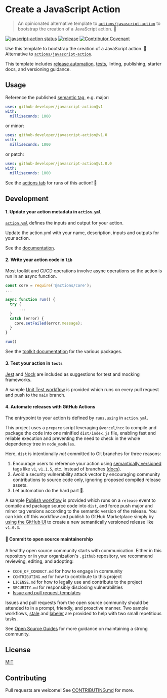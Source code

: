 # Create a JavaScript Action
> An opinionated alternative template to [`actions/javascript-action`](https://github.com/actions/javascript-action) to bootstrap the creation of a JavaScript action. 🚀

<a href="https://github.com/github-developer/javascript-action/actions"><img alt="javscript-action status" src="https://github.com/github-developer/javascript-action/actions/workflows/test.yml/badge.svg"></a>
<a href="https://img.shields.io/github/v/release/github-developer/javascript-action"><img alt="release" src="https://img.shields.io/github/v/release/github-developer/javascript-action"></a>
<a href="https://img.shields.io/badge/Contributor%20Covenant-2.0-4baaaa.svg"><img alt="Contributor Covenant" src="https://img.shields.io/badge/Contributor%20Covenant-2.0-4baaaa.svg"></a>

Use this template to bootstrap the creation of a JavaScript action. :rocket: Alternative to [`actions/javascript-action`](https://github.com/actions/javascript-action).

This template includes [release automation](.github/workflows), [tests](tests), linting, publishing, starter docs, and versioning guidance.

## Usage

Reference the published [semantic tag](https://semver.org/), e.g. major:

```yaml
uses: github-developer/javascript-action@v1
with:
  milliseconds: 1000
```

or minor:

```yaml
uses: github-developer/javascript-action@v1.0
with:
  milliseconds: 1000
```

or patch:

```yaml
uses: github-developer/javascript-action@v1.0.0
with:
  milliseconds: 1000
```

See the [actions tab](https://github.com/github-developer/javascript-action/actions) for runs of this action! :rocket:

## Development

#### 1. Update your action metadata in `action.yml`

[`action.yml`](action.yml) defines the inputs and output for your action.

Update the action.yml with your name, description, inputs and outputs for your action.

See the [documentation](https://docs.github.com/en/actions/creating-actions/metadata-syntax-for-github-actions).

#### 2. Write your action code in `lib`

Most toolkit and CI/CD operations involve async operations so the action is run in an async function.

```javascript
const core = require('@actions/core');
...

async function run() {
  try {
      ...
  }
  catch (error) {
    core.setFailed(error.message);
  }
}

run()
```

See the [toolkit documentation](https://github.com/actions/toolkit/blob/master/README.md#packages) for the various packages.

#### 3. Test your action in `tests`

[Jest](https://jestjs.io/) and [Nock](https://github.com/nock/nock) are included as suggestions for test and mocking frameworks.

A sample [Unit Test workflow](.github/workflows/test.yml) is provided which runs on every pull request and push to the `main` branch.

#### 4. Automate releases with GitHub Actions

The entrypoint to your action is defined by `runs.using` in `action.yml`.

This project uses a `prepare` script leveraging `@vercel/ncc` to compile and package the code into one minified `dist/index.js` file, enabling fast and reliable execution and preventing the need to check in the whole dependency tree in `node_modules`.

Here, `dist` is intentionally _not_ committed to Git branches for three reasons:
1. Encourage users to reference your action using [semantically versioned](https://semver.org/) tags like `v1`, `v1.1.5`, etc. instead of branches ([docs](https://docs.github.com/en/actions/creating-actions/about-actions#using-tags-for-release-management)). 
2. Avoid a security vulnerability attack vector by encouraging community contributions to source code only, ignoring proposed compiled release assets.
3. Let automation do the hard part 🤖.

A sample [Publish workflow](.github/workflows/publish.yml) is provided which runs on a `release` event to compile and package source code into `dist`, and force push major and minor tag versions according to the semantic version of the release. You can kick off this workflow and publish to GitHub Marketplace simply by [using the GitHub UI](https://docs.github.com/en/actions/creating-actions/publishing-actions-in-github-marketplace#publishing-an-action) to create a new semantically versioned release like `v1.0.3`.

#### 🔁 Commit to open source maintainership

A healthy open source community starts with communication. Either in this repository or in your organization's `.github` repository, we recommend reviewing, editing, and adopting:
- `CODE_OF_CONDUCT.md` for how to engage in community
- `CONTRIBUTING.md` for how to contribute to this project
- `LICENSE.md` for how to legally use and contribute to the project
- `SECURITY.md` for responsibly disclosing vulnerabilities
- [Issue and pull request templates](https://docs.github.com/en/github/building-a-strong-community/about-issue-and-pull-request-templates)

Issues and pull requests from the open source community should be attended to in a prompt, friendly, and proactive manner. Two sample workflows, [stale](.github/workflows/stale.yml) and [labeler](.github/workflows/labeler.yml) are provided to help with two small repetitious tasks. 

See [Open Source Guides](https://opensource.guide/best-practices/) for more guidance on maintaining a strong community.

## License

[MIT](LICENSE.md)

## Contributing

Pull requests are welcome! See [CONTRIBUTING.md](CONTRIBUTING.md) for more.